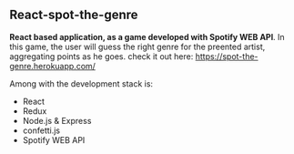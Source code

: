 ## React-spot-the-genre

**React based application, as a game developed with Spotify WEB API**. 
In this game, the user will guess the right genre for the preented artist, aggregating points as he goes.
check it out here: 
https://spot-the-genre.herokuapp.com/

Among with the development stack is:

* React
* Redux
* Node.js & Express
* confetti.js
* Spotify WEB API
